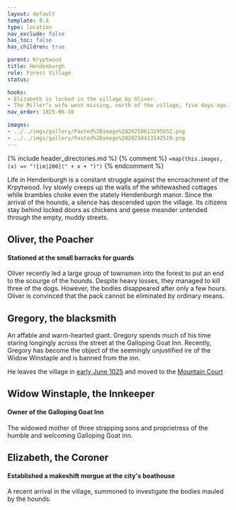 ```yaml
---
layout: default
template: 0.4
type: location
nav_exclude: false
has_toc: false
has_children: true

parent: Kryptwood
title: Hendenburgh
role: Forest Village
status: 

hooks:
- Elizabeth is locked in the village by Oliver.
- The Miller's wife went missing, north of the village, five days ago. She is now living with Sly George.
nav_order: 1025-06-10

images: 
- ../../imgs/gallery/Pasted%20image%2020250613195652.png
- ../../imgs/gallery/Pasted%20image%2020250413142519.png
---
```


{% include header_directories.md %}
{% comment %}
`=map(this.images, (x) => "![im|200](" + x + ")")`
{% endcomment %}

Life in Hendenburgh is a constant struggle against the encroachment of the Krpytwood.
Ivy slowly creeps up the walls of the whitewashed cottages while brambles choke even the stately Hendenburgh manor.
Since the arrival of the hounds, a silence has descended upon the village.
Its citizens stay behind locked doors as chickens and geese meander untended through the empty, muddy streets.

## Oliver, the Poacher
#### Stationed at the small barracks for guards
Oliver recently led a large group of townsmen into the forest to put an end to the scourge of the hounds.
Despite heavy losses, they managed to kill three of the dogs.
However, the bodies disappeared after only a few hours.
Oliver is convinced that the pack cannot be eliminated by ordinary means.

## Gregory, the blacksmith

An affable and warm-hearted giant.
Gregory spends much of his time staring longingly across the street at the Galloping Goat Inn.
Recently, Gregory has become the object of the seemingly unjustified ire of the Widow Winstaple and is banned from the inn.

He leaves the village in [early June 1025](../../campaigns/Book_01/ep_023.md) and moved to the [Mountain Court](../DuskmeadowFringe/MountainCourt.md)

## Widow Winstaple, the Innkeeper
#### Owner of the Galloping Goat Inn

The widowed mother of three strapping sons and proprietress of the humble and welcoming Galloping Goat inn.

## Elizabeth, the Coroner
#### Established a makeshift morgue at the city's boathouse

A recent arrival in the village, summoned to investigate the bodies mauled by the hounds.
